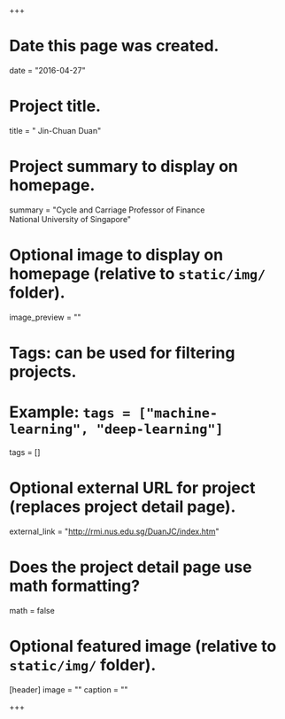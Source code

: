 +++
# Date this page was created.
date = "2016-04-27"

# Project title.
title = "    Jin-Chuan Duan"

# Project summary to display on homepage.
summary = "Cycle and Carriage Professor of Finance<br>National University of Singapore"

# Optional image to display on homepage (relative to `static/img/` folder).
image_preview = ""

# Tags: can be used for filtering projects.
# Example: `tags = ["machine-learning", "deep-learning"]`
tags = []

# Optional external URL for project (replaces project detail page).
external_link = "http://rmi.nus.edu.sg/DuanJC/index.htm"

# Does the project detail page use math formatting?
math = false

# Optional featured image (relative to `static/img/` folder).
[header]
image = ""
caption = ""

+++

